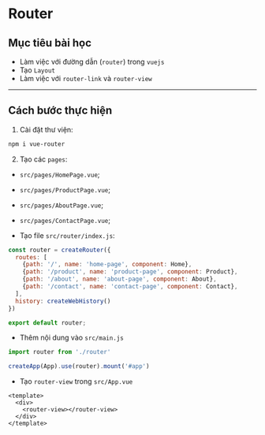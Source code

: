# Router

## Mục tiêu bài học
- Làm việc với đường dẫn (`router`) trong `vuejs`
- Tạo `Layout`
- Làm việc với `router-link` và `router-view`

---
## Cách bước thực hiện
1. Cài đặt thư viện: 
```bash
npm i vue-router
```

2. Tạo các `pages`:
- `src/pages/HomePage.vue`;
- `src/pages/ProductPage.vue`;
- `src/pages/AboutPage.vue`;
- `src/pages/ContactPage.vue`;

- Tạo file `src/router/index.js`:
```js
const router = createRouter({
  routes: [
    {path: '/', name: 'home-page', component: Home},
    {path: '/product', name: 'product-page', component: Product},
    {path: '/about', name: 'about-page', component: About},
    {path: '/contact', name: 'contact-page', component: Contact},
  ],
  history: createWebHistory()
})

export default router;
```

- Thêm nội dung vào `src/main.js`
```js
import router from './router'

createApp(App).use(router).mount('#app')
```

- Tạo `router-view` trong `src/App.vue`
```vue
<template>
  <div>
    <router-view></router-view>
  </div>
</template>
```